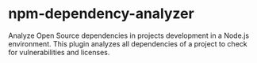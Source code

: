 # npm-dependency-analyzer

Analyze Open Source dependencies in projects development in a Node.js environment. This plugin analyzes all dependencies of a project to check for vulnerabilities and licenses. 